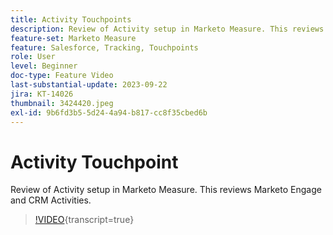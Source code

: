 ```yaml
---
title: Activity Touchpoints
description: Review of Activity setup in Marketo Measure. This reviews Marketo Engage and CRM Activities.
feature-set: Marketo Measure
feature: Salesforce, Tracking, Touchpoints
role: User
level: Beginner
doc-type: Feature Video
last-substantial-update: 2023-09-22
jira: KT-14026
thumbnail: 3424420.jpeg
exl-id: 9b6fd3b5-5d24-4a94-b817-cc8f35cbed6b
---
```

# Activity Touchpoint

Review of Activity setup in Marketo Measure. This reviews Marketo Engage and CRM Activities.

>[!VIDEO](https://video.tv.adobe.com/v/3424420/?learn=on){transcript=true}
